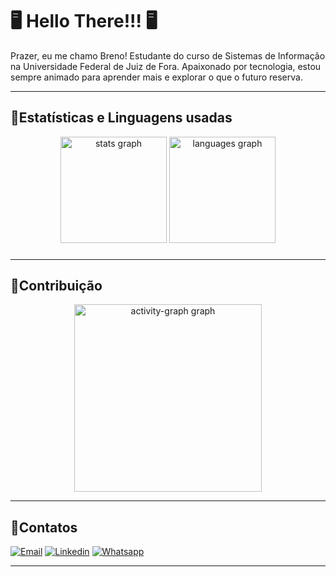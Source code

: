 # 🖥️ Hello There!!! 🖥️

Prazer, eu me chamo Breno! Estudante do curso de Sistemas de Informação na Universidade Federal de Juiz de Fora. Apaixonado por tecnologia, estou sempre animado para aprender mais e explorar o que o futuro reserva.

---


## 📌Estatísticas e Linguagens usadas


<div align="center">
  <img src="https://github-readme-stats.vercel.app/api?username=BrenoRMachado&hide_title=false&hide_rank=true&show_icons=true&include_all_commits=true&count_private=true&disable_animations=false&theme=github_dark&locale=en&hide_border=true&order=1&custom_title=Estat%C3%ADsticas%20" height="170" alt="stats graph"  />
  <img src="https://github-readme-stats.vercel.app/api/top-langs?username=BrenoRMachado&locale=en&hide_title=false&layout=compact&card_width=320&langs_count=5&theme=github_dark&hide_border=true&order=2&custom_title=Linguagens%20mais%20utilizadas" height="170" alt="languages graph"  />
</div>

###

---



###

## 📌Contribuição
<div align="center">
  
  <img src="https://github-readme-activity-graph.vercel.app/graph?username=BrenoRMachado&radius=16&theme=github-dark&area=true&order=5&custom_title=Contribution%20Graph&hide_border=true&title_color=DC143C&line=FFA500&point=FFFF00&area_color=FFD700" height="300" alt="activity-graph graph"  />
</div>

---

## 📌Contatos

[![Email](https://img.shields.io/badge/Gmail-D14836?style=for-the-badge&logo=gmail&logoColor=white)]()
[![Linkedin](https://img.shields.io/badge/LinkedIn-0077B5?style=for-the-badge&logo=linkedin&logoColor=white)]()
[![Whatsapp](https://img.shields.io/badge/WhatsApp-25D366?style=for-the-badge&logo=whatsapp&logoColor=white)]()

---
